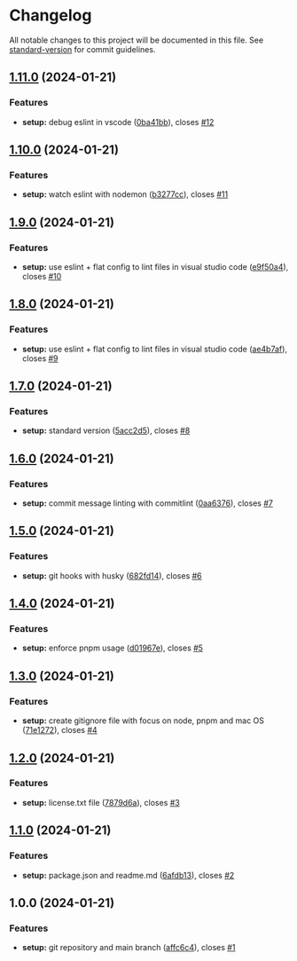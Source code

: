 # Changelog

All notable changes to this project will be documented in this file. See [standard-version](https://github.com/conventional-changelog/standard-version) for commit guidelines.

## [1.11.0](https://github.com/erichosick/hela-template-canonical/compare/v1.10.0...v1.11.0) (2024-01-21)


### Features

* **setup:** debug eslint in vscode ([0ba41bb](https://github.com/erichosick/hela-template-canonical/commit/0ba41bb21fc7c0e1fbd0e828588a6998b9686b65)), closes [#12](https://github.com/erichosick/hela-template-canonical/issues/12)

## [1.10.0](https://github.com/erichosick/hela-template-canonical/compare/v1.9.0...v1.10.0) (2024-01-21)


### Features

* **setup:** watch eslint with nodemon ([b3277cc](https://github.com/erichosick/hela-template-canonical/commit/b3277cc326436a90c8650dbb72b50bbfd6d297a1)), closes [#11](https://github.com/erichosick/hela-template-canonical/issues/11)

## [1.9.0](https://github.com/erichosick/hela-template-canonical/compare/v1.8.0...v1.9.0) (2024-01-21)


### Features

* **setup:** use eslint + flat config to lint files in visual studio code ([e9f50a4](https://github.com/erichosick/hela-template-canonical/commit/e9f50a4e2239909c7734262b4990efc515812215)), closes [#10](https://github.com/erichosick/hela-template-canonical/issues/10)

## [1.8.0](https://github.com/erichosick/hela-template-canonical/compare/v1.7.0...v1.8.0) (2024-01-21)


### Features

* **setup:** use eslint + flat config to lint files in visual studio code ([ae4b7af](https://github.com/erichosick/hela-template-canonical/commit/ae4b7af7c200605e25dce88bb6506d3799ae2187)), closes [#9](https://github.com/erichosick/hela-template-canonical/issues/9)

## [1.7.0](https://github.com/erichosick/hela-template-canonical/compare/v1.6.0...v1.7.0) (2024-01-21)


### Features

* **setup:** standard version ([5acc2d5](https://github.com/erichosick/hela-template-canonical/commit/5acc2d577e90073f9f770ea154983856a25ea0e0)), closes [#8](https://github.com/erichosick/hela-template-canonical/issues/8)

## [1.6.0](https://github.com/erichosick/hela-template-canonical/compare/v1.5.0...v1.6.0) (2024-01-21)


### Features

* **setup:** commit message linting with commitlint ([0aa6376](https://github.com/erichosick/hela-template-canonical/commit/0aa63763a4aa467bbad1d6898f14a0d1522e9d1c)), closes [#7](https://github.com/erichosick/hela-template-canonical/issues/7)

## [1.5.0](https://github.com/erichosick/hela-template-canonical/compare/v1.4.0...v1.5.0) (2024-01-21)


### Features

* **setup:** git hooks with husky ([682fd14](https://github.com/erichosick/hela-template-canonical/commit/682fd142b767804c7953099600af969040870cc4)), closes [#6](https://github.com/erichosick/hela-template-canonical/issues/6)

## [1.4.0](https://github.com/erichosick/hela-template-canonical/compare/v1.3.0...v1.4.0) (2024-01-21)


### Features

* **setup:** enforce pnpm usage ([d01967e](https://github.com/erichosick/hela-template-canonical/commit/d01967ed5c0469c65e41893bcb43072d3e4e2bc8)), closes [#5](https://github.com/erichosick/hela-template-canonical/issues/5)

## [1.3.0](https://github.com/erichosick/hela-template-canonical/compare/v1.2.0...v1.3.0) (2024-01-21)


### Features

* **setup:** create gitignore file with focus on node, pnpm and mac OS ([71e1272](https://github.com/erichosick/hela-template-canonical/commit/71e1272c906988ec01fa7b39b85cd7c036f4fea6)), closes [#4](https://github.com/erichosick/hela-template-canonical/issues/4)

## [1.2.0](https://github.com/erichosick/hela-template-canonical/compare/v1.1.0...v1.2.0) (2024-01-21)


### Features

* **setup:** license.txt file ([7879d6a](https://github.com/erichosick/hela-template-canonical/commit/7879d6a9d122963ed80242c465c4fd132d787e48)), closes [#3](https://github.com/erichosick/hela-template-canonical/issues/3)

## [1.1.0](https://github.com/erichosick/hela-template-canonical/compare/v1.0.0...v1.1.0) (2024-01-21)


### Features

* **setup:** package.json and readme.md ([6afdb13](https://github.com/erichosick/hela-template-canonical/commit/6afdb13e6778f65e5444a011f5835483e938b94b)), closes [#2](https://github.com/erichosick/hela-template-canonical/issues/2)

## 1.0.0 (2024-01-21)


### Features

* **setup:** git repository and main branch ([affc6c4](https://github.com/erichosick/hela-template-canonical/commit/affc6c4cc9397d0a4650ec03e90e9555dc84cad9)), closes [#1](https://github.com/erichosick/hela-template-canonical/issues/1)
